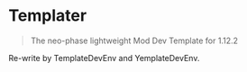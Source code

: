 # Templater
> The neo-phase lightweight Mod Dev Template for 1.12.2

Re-write by TemplateDevEnv and YemplateDevEnv.